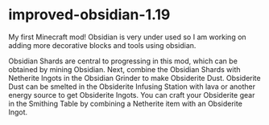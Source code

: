 # improved-obsidian-1.19
My first Minecraft mod! Obsidian is very under used so I am working on adding more decorative blocks and tools using obsidian.

Obsidian Shards are central to progressing in this mod, which can be obtained by mining Obsidian.
Next, combine the Obsidian Shards with Netherite Ingots in the Obsidian Grinder to make Obsiderite Dust.
Obsiderite Dust can be smelted in the Obsiderite Infusing Station with lava or another energy source to get Obsiderite Ingots.
You can craft your Obsiderite gear in the Smithing Table by combining a Netherite item with an Obsiderite Ingot.
